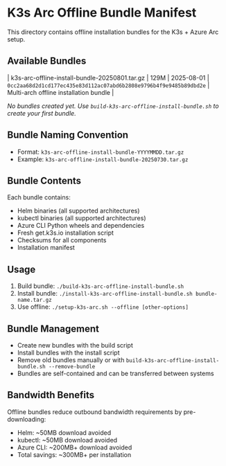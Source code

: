 # K3s Arc Offline Bundle Manifest

This directory contains offline installation bundles for the K3s + Azure Arc setup.

## Available Bundles


| k3s-arc-offline-install-bundle-20250801.tar.gz | 129M | 2025-08-01 | `0cc2aa68d2d1cd177ec435e83d112ac07abd6b2808e9796b4f9e9485b89dbd2e` | Multi-arch offline installation bundle |

*No bundles created yet. Use `build-k3s-arc-offline-install-bundle.sh` to create your first bundle.*

## Bundle Naming Convention
- Format: `k3s-arc-offline-install-bundle-YYYYMMDD.tar.gz`
- Example: `k3s-arc-offline-install-bundle-20250730.tar.gz`

## Bundle Contents
Each bundle contains:
- Helm binaries (all supported architectures)
- kubectl binaries (all supported architectures)
- Azure CLI Python wheels and dependencies
- Fresh get.k3s.io installation script
- Checksums for all components
- Installation manifest

## Usage
1. Build bundle: `./build-k3s-arc-offline-install-bundle.sh`
2. Install bundle: `./install-k3s-arc-offline-install-bundle.sh bundle-name.tar.gz`
3. Use offline: `./setup-k3s-arc.sh --offline [other-options]`

## Bundle Management
- Create new bundles with the build script
- Install bundles with the install script  
- Remove old bundles manually or with `build-k3s-arc-offline-install-bundle.sh --remove-bundle`
- Bundles are self-contained and can be transferred between systems

## Bandwidth Benefits
Offline bundles reduce outbound bandwidth requirements by pre-downloading:
- Helm: ~50MB download avoided
- kubectl: ~50MB download avoided  
- Azure CLI: ~200MB+ download avoided
- Total savings: ~300MB+ per installation
